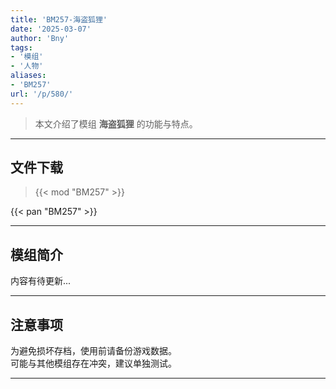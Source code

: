 ```yaml
---
title: 'BM257-海盗狐狸'
date: '2025-03-07'
author: 'Bny'
tags:
- '模组'
- '人物'
aliases:
- 'BM257'
url: '/p/580/'
---
```


> 本文介绍了模组 **海盗狐狸** 的功能与特点。

---

## 文件下载  

> {{< mod "BM257" >}}  

{{< pan "BM257" >}}  

---

## 模组简介

>  
内容有待更新...  

---

## 注意事项

>  
为避免损坏存档，使用前请备份游戏数据。  
可能与其他模组存在冲突，建议单独测试。  

---

